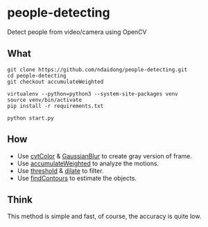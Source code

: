 # people-detecting
Detect people from video/camera using OpenCV


## What


```
git clone https://github.com/ndaidong/people-detecting.git
cd people-detecting
git checkout accumulateWeighted

virtualenv --python=python3 --system-site-packages venv
source venv/bin/activate
pip install -r requirements.txt

python start.py
```

## How

- Use [cvtColor](https://docs.opencv.org/3.2.0/d7/d1b/group__imgproc__misc.html#ga397ae87e1288a81d2363b61574eb8cab) & [GaussianBlur](https://docs.opencv.org/3.1.0/d4/d86/group__imgproc__filter.html#gaabe8c836e97159a9193fb0b11ac52cf1) to create gray version of frame.
- Use [accumulateWeighted](https://docs.opencv.org/2.4/modules/imgproc/doc/motion_analysis_and_object_tracking.html#accumulateweighted) to analyze the motions.
- Use [threshold](https://docs.opencv.org/3.1.0/d7/d1b/group__imgproc__misc.html#gae8a4a146d1ca78c626a53577199e9c57) & [dilate](https://docs.opencv.org/3.1.0/d4/d86/group__imgproc__filter.html#ga4ff0f3318642c4f469d0e11f242f3b6c) to filter.
- Use [findContours](https://docs.opencv.org/3.1.0/d3/dc0/group__imgproc__shape.html#ga17ed9f5d79ae97bd4c7cf18403e1689a) to estimate the objects. 


## Think

This method is simple and fast, of course, the accuracy is quite low.
